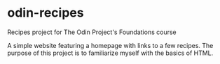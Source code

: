 # odin-recipes
Recipes project for The Odin Project's Foundations course

A simple website featuring a homepage with links to a few recipes.
The purpose of this project is to familiarize myself with the basics
of HTML.
